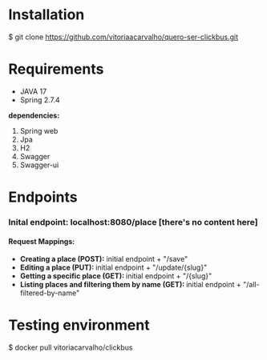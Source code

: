 # Installation 
$ git clone https://github.com/vitoriaacarvalho/quero-ser-clickbus.git

# Requirements
  <ul>
     <li>JAVA 17</li>
     <li>Spring 2.7.4</li>
  </ul>
  
  <strong>dependencies: </strong>
    <ol>
       <li type="1">Spring web</li>
       <li>Jpa</li>
       <li>H2</li>
       <li>Swagger</li>
       <li>Swagger-ui</li>
    </ol>
    
    
  # Endpoints
  <h3>Inital endpoint: localhost:8080/place [there's no content here]</h3>
  <h4>Request Mappings:</h4>
    <ul>
       <li><strong>Creating a place (POST):</strong> initial endpoint + "/save"</li>
       <li><strong>Editing a place (PUT): </strong>initial endpoint + "/update/{slug}" </li>
       <li><strong>Getting a specific place (GET): </strong>initial endpoint + "/{slug}"</li>
       <li><strong>Listing places and filtering them by name (GET): </strong>initial endpoint + "/all-filtered-by-name"</li>
    </ul>
    
  # Testing environment
  $ docker pull vitoriacarvalho/clickbus
